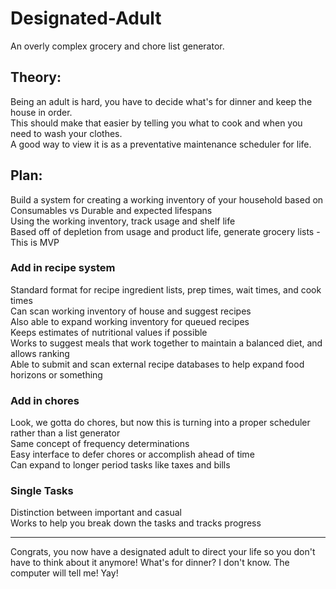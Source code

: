 # Designated-Adult
An overly complex grocery and chore list generator.


## Theory:  
Being an adult is hard, you have to decide what's for dinner and keep the house in order.  
This should make that easier by telling you what to cook and when you need to wash your clothes.  
A good way to view it is as a preventative maintenance scheduler for life.

## Plan:  
Build a system for creating a working inventory of your household based on Consumables vs Durable and expected lifespans  
Using the working inventory, track usage and shelf life  
Based off of depletion from usage and product life, generate grocery lists - This is MVP  

### Add in recipe system  
Standard format for recipe ingredient lists, prep times, wait times, and cook times  
Can scan working inventory of house and suggest recipes  
Also able to expand working inventory for queued recipes  
Keeps estimates of nutritional values if possible  
Works to suggest meals that work together to maintain a balanced diet, and allows ranking  
Able to submit and scan external recipe databases to help expand food horizons or something  

### Add in chores  
Look, we gotta do chores, but now this is turning into a proper scheduler rather than a list generator  
Same concept of frequency determinations  
Easy interface to defer chores or accomplish ahead of time  
Can expand to longer period tasks like taxes and bills

### Single Tasks  
Distinction between important and casual  
Works to help you break down the tasks and tracks progress  

---

Congrats, you now have a designated adult to direct your life so you don't have to think about it anymore! What's for dinner? I don't know. The computer will tell me! Yay!
